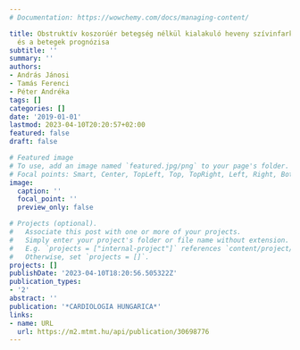 ```yaml
---
# Documentation: https://wowchemy.com/docs/managing-content/

title: Obstruktív koszorúér betegség nélkül kialakuló heveny szívinfarktus gyakorisága
  és a betegek prognózisa
subtitle: ''
summary: ''
authors:
- András Jánosi
- Tamás Ferenci
- Péter Andréka
tags: []
categories: []
date: '2019-01-01'
lastmod: 2023-04-10T20:20:57+02:00
featured: false
draft: false

# Featured image
# To use, add an image named `featured.jpg/png` to your page's folder.
# Focal points: Smart, Center, TopLeft, Top, TopRight, Left, Right, BottomLeft, Bottom, BottomRight.
image:
  caption: ''
  focal_point: ''
  preview_only: false

# Projects (optional).
#   Associate this post with one or more of your projects.
#   Simply enter your project's folder or file name without extension.
#   E.g. `projects = ["internal-project"]` references `content/project/deep-learning/index.md`.
#   Otherwise, set `projects = []`.
projects: []
publishDate: '2023-04-10T18:20:56.505322Z'
publication_types:
- '2'
abstract: ''
publication: '*CARDIOLOGIA HUNGARICA*'
links:
- name: URL
  url: https://m2.mtmt.hu/api/publication/30698776
---
```

